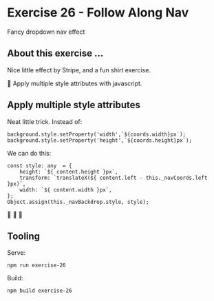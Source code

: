 # Exercise 26 - Follow Along Nav

Fancy dropdown nav effect

## About this exercise ...

Nice little effect by Stripe, and a fun shirt exercise.

🍗 Apply multiple style attributes with javascript.

## Apply multiple style attributes

Neat little trick. Instead of:

```
background.style.setProperty('width',`${coords.width}px`);
background.style.setProperty('height',`${coords.height}px`);
```

We can do this:

```
const style: any  = {
	height: `${ content.height }px`,
	transform: `translateX(${ content.left - this._navCoords.left }px)`,
	width: `${ content.width }px`,
};
Object.assign(this._navBackdrop.style, style);
```

:guitar: :guitar: :guitar:

## Tooling

Serve:

`npm run exercise-26`

Build:

`npm build exercise-26`
